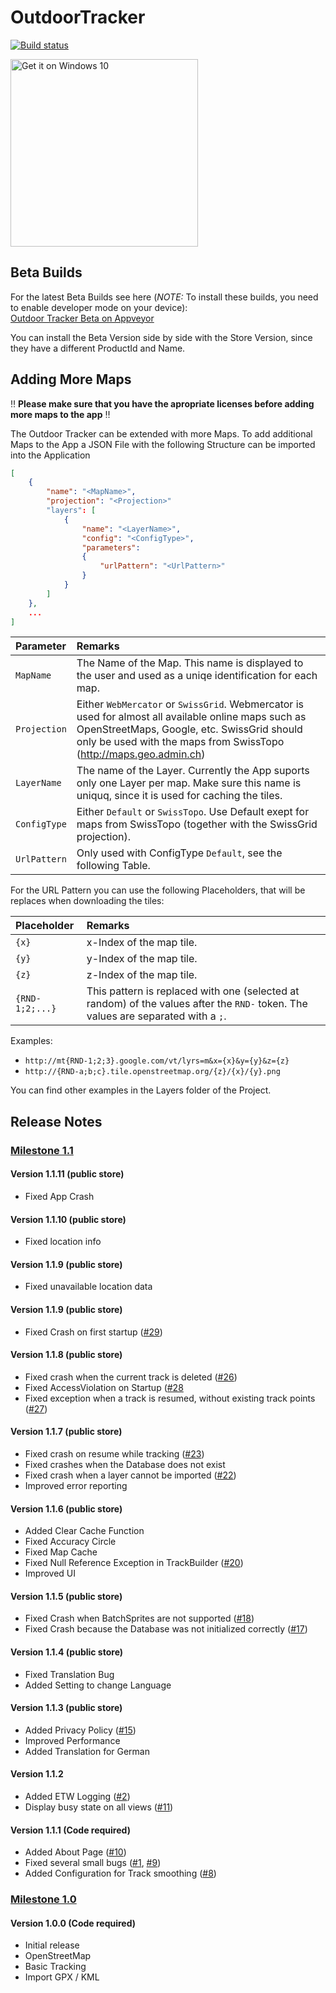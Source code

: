 # OutdoorTracker
[![Build status](https://ci.appveyor.com/api/projects/status/303xd3yswefv1ik5?svg=true)](https://ci.appveyor.com/project/MJeanRichard/outdoortracker)

[<img src="https://assets.windowsphone.com/f2f77ec7-9ba9-4850-9ebe-77e366d08adc/English_Get_it_Win_10_InvariantCulture_Default.png" alt="Get it on Windows 10" Width=300 />](https://www.microsoft.com/store/apps/9NBLGGH4XD91?ocid=badge)

## Beta Builds
For the latest Beta Builds see here (*NOTE:* To install these builds, you need to enable developer mode on your device):  
[Outdoor Tracker Beta on Appveyor](https://ci.appveyor.com/project/MJeanRichard/outdoortracker/build/artifacts) 


You can install the Beta Version side by side with the Store Version, since they have a different ProductId and Name.

## Adding More Maps

:bangbang: **Please make sure that you have the apropriate licenses before adding more maps to the app** :bangbang: 

The Outdoor Tracker can be extended with more Maps. To add additional Maps to the App a JSON File with the following Structure can be imported into the Application

```JSON
[
    {
        "name": "<MapName>",
        "projection": "<Projection>"
        "layers": [
            {
                "name": "<LayerName>",
			    "config": "<ConfigType>",
			    "parameters": 
			    {
		    		"urlPattern": "<UrlPattern>"
    			}
            }
        ]
    },
    ...
]
```

| Parameter  | Remarks   |
| :--- | :--- |
| `MapName`    | The Name of the Map. This name is displayed to the user and used as a uniqe identification for each map. |
| `Projection` | Either `WebMercator` or `SwissGrid`. Webmercator is used for almost all available online maps such as OpenStreetMaps, Google, etc. SwissGrid should only be used with the maps from SwissTopo (http://maps.geo.admin.ch) |
| `LayerName`  | The name of the Layer. Currently the App suports only one Layer per map. Make sure this name is uniquq, since it is used for caching the tiles. |
| `ConfigType` | Either `Default` or `SwissTopo`. Use Default exept for maps from SwissTopo (together with the SwissGrid projection). |
| `UrlPattern` | Only used with ConfigType `Default`, see the following Table.  |

For the URL Pattern you can use the following Placeholders, that will be replaces when downloading the tiles:

| Placeholder     | Remarks |
| :---            | :---    |
| `{x}`           | x-Index of the map tile. |
| `{y}`           | y-Index of the map tile. |
| `{z}`           | z-Index of the map tile. |
| `{RND-1;2;...}` | This pattern is replaced with one (selected at random) of the values after the `RND-` token. The values are separated with a `;`. |

Examples:
* `http://mt{RND-1;2;3}.google.com/vt/lyrs=m&x={x}&y={y}&z={z}`
* `http://{RND-a;b;c}.tile.openstreetmap.org/{z}/{x}/{y}.png`

You can find other examples in the Layers folder of the Project.

## Release Notes
### [Milestone 1.1](../../milestone/2?closed=1)
#### Version 1.1.11 (public store)
- Fixed App Crash

#### Version 1.1.10 (public store)
- Fixed location info

#### Version 1.1.9 (public store)
- Fixed unavailable location data

#### Version 1.1.9 (public store)
- Fixed Crash on first startup ([#29](../../issues/29))

#### Version 1.1.8 (public store)
- Fixed crash when the current track is deleted ([#26](../../issues/26))
- Fixed AccessViolation on Startup ([#28](../../issues/28)
- Fixed exception when a track is resumed, without existing track points ([#27](../../issues/27))

#### Version 1.1.7 (public store)
- Fixed crash on resume while tracking ([#23](../../issues/23))
- Fixed crashes when the Database does not exist
- Fixed crash when a layer cannot be imported ([#22](../../issues/22))
- Improved error reporting

#### Version 1.1.6 (public store)
- Added Clear Cache Function
- Fixed Accuracy Circle
- Fixed Map Cache
- Fixed Null Reference Exception in TrackBuilder ([#20](../../issues/20))
- Improved UI

#### Version 1.1.5 (public store)
- Fixed Crash when BatchSprites are not supported ([#18](../../issues/18))
- Fixed Crash because the Database was not initialized correctly ([#17](../../issues/17))

#### Version 1.1.4 (public store)
- Fixed Translation Bug
- Added Setting to change Language

#### Version 1.1.3 (public store)
- Added Privacy Policy ([#15](../../issues/15))
- Improved Performance
- Added Translation for German

#### Version 1.1.2 
- Added ETW Logging ([#2](../../issues/2))
- Display busy state on all views ([#11](../../issues/11))

#### Version 1.1.1 (Code required)
- Added About Page ([#10](../../issues/10))
- Fixed several small bugs ([#1](../../issues/1), [#9](../../issues/9))
- Added Configuration for Track smoothing ([#8](../../issues/8))

### [Milestone 1.0](../../milestone/1?closed=1)
#### Version 1.0.0 (Code required)
- Initial release
- OpenStreetMap
- Basic Tracking
- Import GPX / KML
